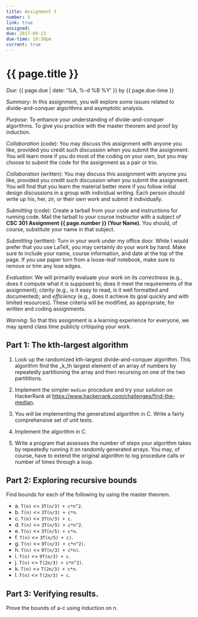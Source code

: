 ```yaml
---
title: Assignment 3
number: 3
link: true
assigned:
due: 2017-09-13
due-time: 10:30pm
current: true
---
```

# {{ page.title }}

*Due*: {{ page.due | date: '%A, %-d %B %Y' }} by {{ page.due-time }}

*Summary*: In this assignment, you will explore some issues related
to divide-and-conquer algorithms and asymptotic analysis.

*Purpose*: To enhance your understanding of divide-and-conquer 
algorithms.  To give you practice with the master theorem and proof
by induction.

*Collaboration* (code): You may discuss this assignment with anyone you
like, provided you credit such discussion when you submit the assignment.
You will learn more if you do most of the coding on your own, but you
may choose to submit the code for the assignment as a pair or trio.

*Collaboration* (written): You may discuss this assignment with anyone you
like, provided you credit such discussion when you submit the assignment.
You will find that you learn the material better more if you follow 
initial design discussions in a group with individual writing.  Each 
person should write up his, her, zir, or their own work and submit it
individually.

*Submitting* (code): Create a tarball from your code and instructions for
running code.  Mail the tarball to your course instructor with a subject
of **CSC 301 Assignment {{ page.number }} (Your Name)**.  You should,
of course, substitute your name in that subject.

*Submitting* (written): Turn in your work under my office door.  While I
would prefer that you use LaTeX, you may certainly do your work by hand.
Make sure to include your name, course information, and date at the
top of the page.  If you use paper torn from a loose-leaf notebook,
make sure to remove or trim any lose edges.

*Evaluation*: We will primarily evaluate your work on its *correctness*
(e.g., does it compute what it is supposed to; does it meet the
requirements of the assignment); *clarity* (e.g., is it easy to read,
is it well formatted and documented); and *efficiency* (e.g., does it
achieve its goal quickly and with limited resources).  These criteria
will be modified, as appropriate, for written and coding assignments.

*Warning*: So that this assignment is a learning experience for everyone,
we may spend class time publicly critiquing your work.

## Part 1: The kth-largest algorithm

1. Look up the randomized kth-largest divide-and-conquer algorithm. This
algorithm find the _k_th largest element of an array of numbers by repeatedly
partitioning the array and then recursing on one of the two partititions.

2. Implement the simpler `median` procedure and try your solution on
HackerRank at <https://www.hackerrank.com/challenges/find-the-median>.

3. You will be implementing the generalized algorithm in C.  Write a
fairly comprehensive set of unit tests.

4. Implement the algorithm in C.

5. Write a program that assesses the number of steps your algorithm takes
by repeatedly running it on randomly generated arrays.  You may, of course,
have to extend the original algorithm to log procedure calls or number of
times through a loop.

## Part 2: Exploring recursive bounds

Find bounds for each of the following by using the master theorem.

* a. `T(n)` <= `3T(n/3) + c*n^2`.
* b. `T(n)` <= `3T(n/3) + c*n`.
* c. `T(n)` <= `3T(n/3) + c`.
* d. `T(n)` <= `3T(n/5) + c*n^2`.
* e. `T(n)` <= `3T(n/5) + c*n`.
* f. `T(n)` <= `3T(n/5) + c)`.
* g. `T(n)` <= `9T(n/3) + c*n^2)`.
* h. `T(n)` <= `9T(n/3) + c*n)`.
* i. `T(n)` <= `9T(n/3) + c`.
* j. `T(n)` <= `T(2n/3) + c*n^2)`.
* k. `T(n)` <= `T(2n/3) + c*n`.
* l. `T(n)` <= `T(2n/3) + c`.

## Part 3: Verifying results.

Prove the bounds of a-c using induction on n.

